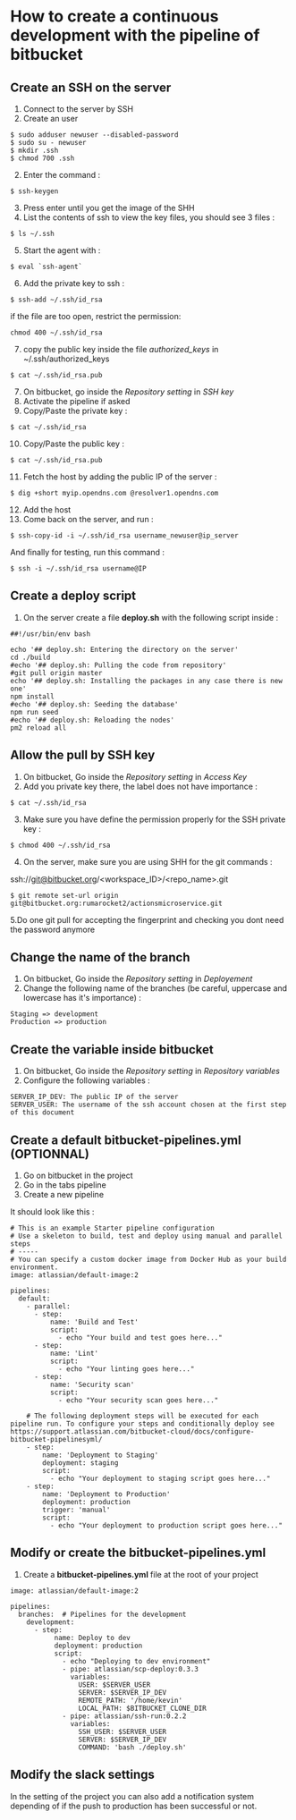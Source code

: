 # How to create a continuous development with the pipeline of bitbucket

## Create an SSH on the server

1. Connect to the server by SSH
2. Create an user

```
$ sudo adduser newuser --disabled-password
$ sudo su - newuser
$ mkdir .ssh
$ chmod 700 .ssh
```

2. Enter the command :

```
$ ssh-keygen
```

3. Press enter until you get the image of the SHH
4. List the contents of ssh to view the key files, you should see 3 files :

```
$ ls ~/.ssh
```

5. Start the agent with :

```
$ eval `ssh-agent`
```

6. Add the private key to ssh :

```
$ ssh-add ~/.ssh/id_rsa
```

if the file are too open, restrict the permission:

```
chmod 400 ~/.ssh/id_rsa
```

7. copy the public key inside the file *authorized_keys* in ~/.ssh/authorized_keys

```
$ cat ~/.ssh/id_rsa.pub
```

7. On bitbucket, go inside the *Repository setting* in *SSH key*
8. Activate the pipeline if asked
9. Copy/Paste the private key :

```
$ cat ~/.ssh/id_rsa
```

10. Copy/Paste the public key :

```
$ cat ~/.ssh/id_rsa.pub
```

11. Fetch the host by adding the public IP of the server :

```
$ dig +short myip.opendns.com @resolver1.opendns.com
```

12. Add the host
13. Come back on the server, and run :

```
$ ssh-copy-id -i ~/.ssh/id_rsa username_newuser@ip_server
```

And finally for testing, run this command :

```
$ ssh -i ~/.ssh/id_rsa username@IP
```

## Create a deploy script

1. On the server create a file **deploy.sh** with the following script inside :

```
##!/usr/bin/env bash

echo '## deploy.sh: Entering the directory on the server'
cd ./build
#echo '## deploy.sh: Pulling the code from repository'
#git pull origin master
echo '## deploy.sh: Installing the packages in any case there is new one'
npm install
#echo '## deploy.sh: Seeding the database'
npm run seed
#echo '## deploy.sh: Reloading the nodes'
pm2 reload all
```

## Allow the pull by SSH key

1. On bitbucket, Go inside the *Repository setting* in *Access Key*
2. Add you private key there, the label does not have importance :

```
$ cat ~/.ssh/id_rsa
```

3. Make sure you have define the permission properly for the SSH private key :

```
$ chmod 400 ~/.ssh/id_rsa
```

4. On the server, make sure you are using SHH for the git commands :

ssh://git@bitbucket.org/<workspace_ID>/<repo_name>.git

```
$ git remote set-url origin git@bitbucket.org:rumarocket2/actionsmicroservice.git
```

5.Do one git pull for accepting the fingerprint and checking you dont need the password anymore

## Change the name of the branch

1. On bitbucket, Go inside the *Repository setting* in *Deployement*
2. Change the following name of the branches (be careful, uppercase and lowercase has it's importance) :

```
Staging => development
Production => production
```

## Create the variable inside bitbucket

1. On bitbucket, Go inside the *Repository setting* in *Repository variables*
2. Configure the following variables :

```
SERVER_IP_DEV: The public IP of the server
SERVER_USER: The username of the ssh account chosen at the first step of this document
```

## Create a default bitbucket-pipelines.yml (OPTIONNAL)

1. Go on bitbucket in the project
2. Go in the tabs pipeline
3. Create a new pipeline

It should look like this :

```
# This is an example Starter pipeline configuration
# Use a skeleton to build, test and deploy using manual and parallel steps
# -----
# You can specify a custom docker image from Docker Hub as your build environment.
image: atlassian/default-image:2

pipelines:
  default:
    - parallel:
      - step:
          name: 'Build and Test'
          script:
            - echo "Your build and test goes here..."
      - step:
          name: 'Lint'
          script:
            - echo "Your linting goes here..."
      - step:
          name: 'Security scan'
          script:
            - echo "Your security scan goes here..."

    # The following deployment steps will be executed for each pipeline run. To configure your steps and conditionally deploy see https://support.atlassian.com/bitbucket-cloud/docs/configure-bitbucket-pipelinesyml/
    - step:
        name: 'Deployment to Staging'
        deployment: staging
        script:
          - echo "Your deployment to staging script goes here..."
    - step:
        name: 'Deployment to Production'
        deployment: production
        trigger: 'manual'
        script:
          - echo "Your deployment to production script goes here..."
```

## Modify or create the bitbucket-pipelines.yml

1. Create a **bitbucket-pipelines.yml** file at the root of your project

```
image: atlassian/default-image:2

pipelines:
  branches:  # Pipelines for the development
    development:
      - step:
           name: Deploy to dev
           deployment: production
           script:
             - echo "Deploying to dev environment"
             - pipe: atlassian/scp-deploy:0.3.3
               variables:
                 USER: $SERVER_USER
                 SERVER: $SERVER_IP_DEV
                 REMOTE_PATH: '/home/kevin'
                 LOCAL_PATH: $BITBUCKET_CLONE_DIR
             - pipe: atlassian/ssh-run:0.2.2
               variables:
                 SSH_USER: $SERVER_USER
                 SERVER: $SERVER_IP_DEV
                 COMMAND: 'bash ./deploy.sh'
```

## Modify the slack settings

In the setting of the project you can also add a notification system depending of if the push to production has been successful or not.

